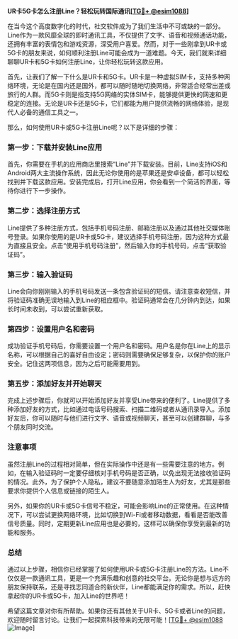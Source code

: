 **UR卡5G卡怎么注册Line？轻松玩转国际通讯[[TG💪+ @esim1088](https://t.me/s/esim1088)]**

在当今这个高度数字化的时代，社交软件成为了我们生活中不可或缺的一部分。Line作为一款风靡全球的即时通讯工具，不仅提供了文字、语音和视频通话功能，还拥有丰富的表情包和游戏资源，深受用户喜爱。然而，对于一些刚拿到UR卡或5G卡的朋友来说，如何顺利注册Line可能会成为一道难题。今天，我们就来详细聊聊UR卡和5G卡如何注册Line，让你轻松玩转这款应用。

首先，让我们了解一下什么是UR卡和5G卡。UR卡是一种虚拟SIM卡，支持多种网络环境，无论是在国内还是国外，都可以随时随地切换网络，非常适合经常出差或旅行的人群。而5G卡则是指支持5G网络的实体SIM卡，能够提供更快的网速和更稳定的连接。无论是UR卡还是5G卡，它们都能为用户提供流畅的网络体验，是现代人必备的通信工具之一。

那么，如何使用UR卡或5G卡注册Line呢？以下是详细的步骤：

### 第一步：下载并安装Line应用

首先，你需要在手机的应用商店里搜索“Line”并下载安装。目前，Line支持iOS和Android两大主流操作系统，因此无论你使用的是苹果还是安卓设备，都可以轻松找到并下载这款应用。安装完成后，打开Line应用，你会看到一个简洁的界面，等待你进行下一步操作。

### 第二步：选择注册方式

Line提供了多种注册方式，包括手机号码注册、邮箱注册以及通过其他社交媒体账号登录。如果你使用的是UR卡或5G卡，建议选择手机号码注册，因为这种方式最为直接且安全。点击“使用手机号码注册”，然后输入你的手机号码，点击“获取验证码”。

### 第三步：输入验证码

Line会向你刚刚输入的手机号码发送一条包含验证码的短信。请注意查收短信，并将验证码准确无误地输入到Line的相应框中。验证码通常会在几分钟内到达，如果长时间未收到，可以尝试重新获取。

### 第四步：设置用户名和密码

成功验证手机号码后，你需要设置一个用户名和密码。用户名是你在Line上的显示名称，可以根据自己的喜好自由设定；密码则需要确保足够复杂，以保护你的账户安全。记住这两项信息，因为之后可能需要用到。

### 第五步：添加好友并开始聊天

完成上述步骤后，你就可以开始添加好友并享受Line带来的便利了。Line提供了多种添加好友的方式，比如通过电话号码搜索、扫描二维码或者从通讯录导入。添加好友后，你可以随时与他们进行文字、语音或视频聊天，甚至可以创建群聊，与多个朋友同时交流。

### 注意事项

虽然注册Line的过程相对简单，但在实际操作中还是有一些需要注意的地方。例如，在输入验证码时一定要仔细核对手机号码是否正确，以免出现无法接收验证码的情况。此外，为了保护个人隐私，建议不要随意添加陌生人为好友，尤其是那些要求你提供个人信息或链接的陌生人。

另外，如果你的UR卡或5G卡信号不稳定，可能会影响Line的正常使用。在这种情况下，可以尝试更换网络环境，比如切换到Wi-Fi或者移动数据，看看是否能改善信号质量。同时，定期更新Line应用也是必要的，这样可以确保你享受到最新的功能和服务。

### 总结

通过以上步骤，相信你已经掌握了如何使用UR卡或5G卡注册Line的方法。Line不仅仅是一款通讯工具，更是一个充满乐趣和创意的社交平台。无论你是想与远方的朋友保持联系，还是寻找志同道合的新伙伴，Line都能满足你的需求。所以，赶快拿起你的UR卡或5G卡，加入Line的世界吧！

希望这篇文章对你有所帮助。如果你还有其他关于UR卡、5G卡或者Line的问题，欢迎随时留言讨论。让我们一起探索科技带来的无限可能！[[TG💪+ @esim1088](https://t.me/s/esim1088) ![Image](https://i.postimg.cc/4NQfJmqS/Snipaste-2025-05-13-00-14-12.png)]